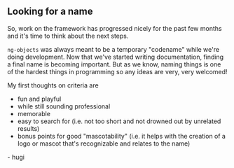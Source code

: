 ## Looking for a name

So, work on the framework has progressed nicely for the past few months and it's time to think about the next steps.

```ng-objects``` was always meant to be a temporary "codename" while we're doing development. Now that we've started writing documentation, finding a final name is becoming important.
But as we know, naming things is one of the hardest things in programming so any ideas are very, very welcomed!

My first thoughts on criteria are

* fun and playful
* while still sounding professional
* memorable
* easy to search for (i.e. not too short and not drowned out by unrelated results)
* bonus points for good "mascotability" (i.e. it helps with the creation of a logo or mascot that's recognizable and relates to the name)

\- hugi